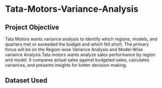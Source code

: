 # Tata-Motors-Variance-Analysis
## Project Objective
Tata Motors wants variance analysis to identify which regions, models, and quarters met or exceeded the budget and which fell short. The primary focus will be on the Region-wise Variance Analysis and Model-Wise variance Analysis.Tata motors wants analyze sales performance by region and model. It compares actual sales against budgeted sales, calculates variances, and presents insights for better decision-making.
## Dataset Used
<a href="">
